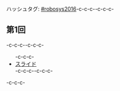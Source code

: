 ハッシュタグ: <a href="https://twitter.com/hashtag/robosys2016?f=tweets&vertical=default" target="_blank">#robosys2016</a>-c-c-c--c-c-c-<h2>第1回</h2>-c-c-c--c-c-c-<ul>-c-c-c-	<li><a href="https://lab.ueda.asia/?presenpress=%e3%83%ad%e3%83%9c%e3%83%83%e3%83%88%e3%82%b7%e3%82%b9%e3%83%86%e3%83%a0%e5%ad%a6">スライド</a></li>-c-c-c--c-c-c-</ul>-c-c-c-
